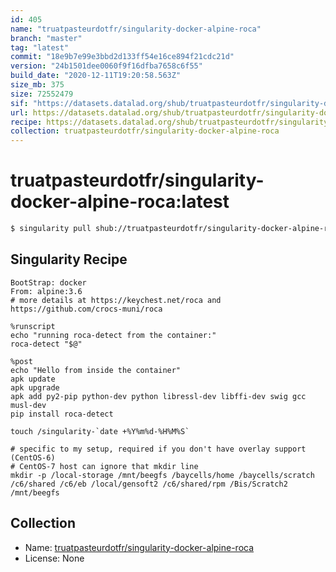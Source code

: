 ```yaml
---
id: 405
name: "truatpasteurdotfr/singularity-docker-alpine-roca"
branch: "master"
tag: "latest"
commit: "18e9b7e99e3bbd2d133ff54e16ce894f21cdc21d"
version: "24b1501dee0060f9f16dfba7658c6f55"
build_date: "2020-12-11T19:20:58.563Z"
size_mb: 375
size: 72552479
sif: "https://datasets.datalad.org/shub/truatpasteurdotfr/singularity-docker-alpine-roca/latest/2020-12-11-18e9b7e9-24b1501d/24b1501dee0060f9f16dfba7658c6f55.simg"
url: https://datasets.datalad.org/shub/truatpasteurdotfr/singularity-docker-alpine-roca/latest/2020-12-11-18e9b7e9-24b1501d/
recipe: https://datasets.datalad.org/shub/truatpasteurdotfr/singularity-docker-alpine-roca/latest/2020-12-11-18e9b7e9-24b1501d/Singularity
collection: truatpasteurdotfr/singularity-docker-alpine-roca
---
```


# truatpasteurdotfr/singularity-docker-alpine-roca:latest

```bash
$ singularity pull shub://truatpasteurdotfr/singularity-docker-alpine-roca:latest
```

## Singularity Recipe

```singularity
BootStrap: docker
From: alpine:3.6
# more details at https://keychest.net/roca and https://github.com/crocs-muni/roca 

%runscript
echo "running roca-detect from the container:"
roca-detect "$@"

%post
echo "Hello from inside the container"
apk update
apk upgrade
apk add py2-pip python-dev python libressl-dev libffi-dev swig gcc musl-dev
pip install roca-detect

touch /singularity-`date +%Y%m%d-%H%M%S`

# specific to my setup, required if you don't have overlay support (CentOS-6)
# CentOS-7 host can ignore that mkdir line
mkdir -p /local-storage /mnt/beegfs /baycells/home /baycells/scratch /c6/shared /c6/eb /local/gensoft2 /c6/shared/rpm /Bis/Scratch2 /mnt/beegfs
```

## Collection

 - Name: [truatpasteurdotfr/singularity-docker-alpine-roca](https://github.com/truatpasteurdotfr/singularity-docker-alpine-roca)
 - License: None

